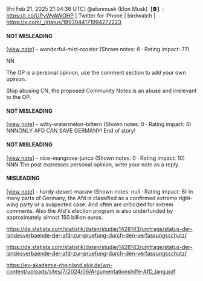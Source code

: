 [Fri Feb 21, 2025 21:04:36 UTC] @elonmusk (Elon Musk)【𝗕】: https://t.co/UPyWyAWOHP | Twitter for iPhone | birdwatch | https://x.com/_/status/1893044171994272223

#### NOT MISLEADING

[[view note]](https://x.com/i/birdwatch/n/1893112196000776220) - wonderful-mist-rooster (Shown notes: 6 · Rating impact: 77)

NN

The OP is a personal opinion, use the comment section to add your own opinion.
 
Stop abusing CN, the proposed Community Notes is an abuse and irrelevant to the OP.

#### NOT MISLEADING

[[view note]](https://x.com/i/birdwatch/n/1893102743549603922) - witty-watermelon-bittern (Shown notes: 0 · Rating impact: 4)
NNNONLY AFD CAN SAVE GERMANY! End of story! 

#### NOT MISLEADING

[[view note]](https://x.com/i/birdwatch/n/1893100993308512667) - nice-mangrove-junco (Shown notes: 0 · Rating impact: 10)
NNN The post expresses personal opinion, write your note as a reply.

#### MISLEADING

[[view note]](https://x.com/i/birdwatch/n/1893094602305085473) - hardy-desert-macaw (Shown notes: null · Rating impact: 6)
In many parts of Germany, the Afd is classified as a confirmed extreme right-wing party or a suspected case. And often are criticized for extrem comments.
Also the Afd's election program is also underfunded by approximately almost 150 billion euros.

https://de.statista.com/statistik/daten/studie/1428143/umfrage/status-der-landesverbaende-der-afd-zur-pruefung-durch-den-verfassungsschutz/

https://de.statista.com/statistik/daten/studie/1428143/umfrage/status-der-landesverbaende-der-afd-zur-pruefung-durch-den-verfassungsschutz/

https://ev-akademie-rheinland.ekir.de/wp-content/uploads/sites/7/2024/06/Argumentationshilfe-AfD_lang.pdf
